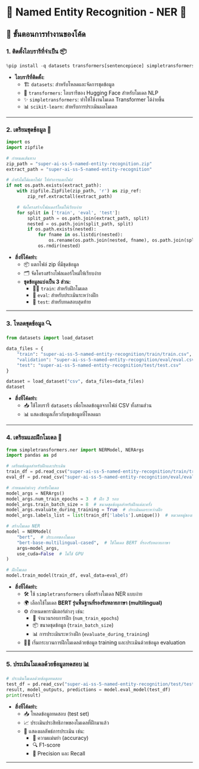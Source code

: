 # 🚀 **Named Entity Recognition - NER** 🚀
## 📌 **ขั้นตอนการทำงานของโค้ด**

### 1. **ติดตั้งไลบรารีที่จำเป็น** 📦
```python
%pip install -q datasets transformers[sentencepiece] simpletransformers scikit-learn
```
- **ไลบรารีที่ติดตั้ง:**
  - 🏗️ `datasets`: สำหรับโหลดและจัดการชุดข้อมูล
  - 🤗 `transformers`: ไลบรารีของ Hugging Face สำหรับโมเดล NLP
  - ✨ `simpletransformers`: ทำให้ใช้งานโมเดล Transformer ได้ง่ายขึ้น
  - 📊 `scikit-learn`: สำหรับการประเมินผลโมเดล

---

### 2. **เตรียมชุดข้อมูล** 📂
```python
import os
import zipfile

# กำหนดเส้นทาง
zip_path = "super-ai-ss-5-named-entity-recognition.zip"
extract_path = "super-ai-ss-5-named-entity-recognition"

# ถ้ายังไม่ได้แตกไฟล์ ให้ทำการแตกไฟล์
if not os.path.exists(extract_path):
    with zipfile.ZipFile(zip_path, 'r') as zip_ref:
        zip_ref.extractall(extract_path)

    # จัดโครงสร้างโฟลเดอร์ใหม่ให้เรียบง่าย
    for split in ['train', 'eval', 'test']:
        split_path = os.path.join(extract_path, split)
        nested = os.path.join(split_path, split)
        if os.path.exists(nested):
            for fname in os.listdir(nested):
                os.rename(os.path.join(nested, fname), os.path.join(split_path, fname))
            os.rmdir(nested)
```
- **สิ่งที่โค้ดทำ:**
  - 📦 แตกไฟล์ zip ที่มีชุดข้อมูล
  - 🗂️ จัดโครงสร้างโฟลเดอร์ใหม่ให้เรียบง่าย
  - **ชุดข้อมูลแบ่งเป็น 3 ส่วน:**
    - 🏋️‍♂️ `train`: สำหรับฝึกโมเดล
    - 📝 `eval`: สำหรับประเมินระหว่างฝึก
    - 🧪 `test`: สำหรับทดสอบสุดท้าย

---

### 3. **โหลดชุดข้อมูล** 🔍
```python
from datasets import load_dataset

data_files = {
    "train": "super-ai-ss-5-named-entity-recognition/train/train.csv",
    "validation": "super-ai-ss-5-named-entity-recognition/eval/eval.csv",
    "test": "super-ai-ss-5-named-entity-recognition/test/test.csv"
}

dataset = load_dataset("csv", data_files=data_files)
dataset
```
- **สิ่งที่โค้ดทำ:**
  - 📥 ใช้ไลบรารี `datasets` เพื่อโหลดข้อมูลจากไฟล์ CSV ทั้งสามส่วน
  - 📊 แสดงข้อมูลเกี่ยวกับชุดข้อมูลที่โหลดมา

---

### 4. **เตรียมและฝึกโมเดล** 🧠
```python
from simpletransformers.ner import NERModel, NERArgs
import pandas as pd

# เตรียมข้อมูลสำหรับฝึกและประเมิน
train_df = pd.read_csv("super-ai-ss-5-named-entity-recognition/train/train.csv")
eval_df = pd.read_csv("super-ai-ss-5-named-entity-recognition/eval/eval.csv")

# กำหนดค่าต่างๆ สำหรับโมเดล
model_args = NERArgs()
model_args.num_train_epochs = 3  # ฝึก 3 รอบ
model_args.train_batch_size = 8  # ขนาดชุดข้อมูลสำหรับฝึกแต่ละครั้ง
model_args.evaluate_during_training = True  # ประเมินผลระหว่างฝึก
model_args.labels_list = list(train_df['labels'].unique())  # หมวดหมู่ของเอนทิตี

# สร้างโมเดล NER
model = NERModel(
    "bert",  # ประเภทของโมเดล
    "bert-base-multilingual-cased",  # ใช้โมเดล BERT ที่รองรับหลายภาษา
    args=model_args,
    use_cuda=False  # ไม่ใช้ GPU
)

# ฝึกโมเดล
model.train_model(train_df, eval_data=eval_df)
```
- **สิ่งที่โค้ดทำ:**
  - 🛠️ ใช้ `simpletransformers` เพื่อสร้างโมเดล NER แบบง่าย
  - 🌍 เลือกใช้โมเดล **BERT รุ่นพื้นฐานที่รองรับหลายภาษา (multilingual)**
  - ⚙️ กำหนดพารามิเตอร์ต่างๆ เช่น:
    - 🔄 จำนวนรอบการฝึก (`num_train_epochs`)
    - 📦 ขนาดชุดข้อมูล (`train_batch_size`)
    - 📊 การประเมินระหว่างฝึก (`evaluate_during_training`)
  - 🏋️‍♂️ เริ่มกระบวนการฝึกโมเดลด้วยข้อมูล training และประเมินด้วยข้อมูล evaluation

---

### 5. **ประเมินโมเดลด้วยข้อมูลทดสอบ** 📊
```python
# ประเมินโมเดลด้วยข้อมูลทดสอบ
test_df = pd.read_csv("super-ai-ss-5-named-entity-recognition/test/test.csv")
result, model_outputs, predictions = model.eval_model(test_df)
print(result)
```
- **สิ่งที่โค้ดทำ:**
  - 📥 โหลดข้อมูลทดสอบ (test set)
  - 📈 ประเมินประสิทธิภาพของโมเดลที่ฝึกมาแล้ว
  - 📢 แสดงผลลัพธ์การประเมิน เช่น:
    - 🎯 ความแม่นยำ (accuracy)
    - 🔍 F1-score
    - 📌 Precision และ Recall

---
